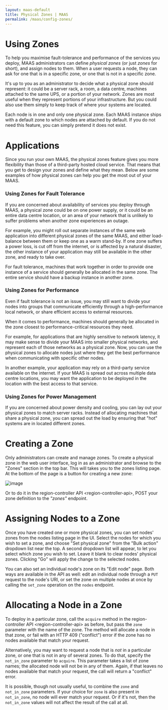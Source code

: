```yaml
---
layout: maas-default
title: Physical Zones | MAAS
permalink: /maas/config-zones/
---
```


# Using Zones

To help you maximise fault-tolerance and performance of the services you deploy, MAAS administrators can define *physical zones* (or just *zones* for short), and assign nodes to them. When a user requests a node, they can ask for one that is in a specific zone, or one that is not in a specific zone.

It's up to you as an administrator to decide what a physical zone should represent: it could be a server rack, a room, a data centre, machines attached to the same UPS, or a portion of your network. Zones are most useful when they represent portions of your infrastructure. But you could also use them simply to keep track of where your systems are located.

Each node is in one and only one physical zone. Each MAAS instance ships with a default zone to which nodes are attached by default. If you do not need this feature, you can simply pretend it does not exist.

# Applications

Since you run your own MAAS, the physical zones feature gives you more flexibility than those of a third-party hosted cloud service. That means that you get to design your zones and define what they mean. Below are some examples of how physical zones can help you get the most out of your MAAS.

### Using Zones for Fault Tolerance

If you are concerned about availability of services you deploy through MAAS, a physical zone could be on one power supply, or it could be an entire data centre location, or an area of your network that is unlikely to suffer problems when another zone experiences an outage.

For example, you might roll out separate instances of the same web application into different physical zones of the same MAAS, and either load-balance between them or keep one as a warm stand-by. If one zone suffers a power loss, is cut off from the internet, or is affected by a natural disaster, the other instance of your application may still be available in the other zone, and ready to take over.

For fault tolerance, machines that work together in order to provide one instance of a service should generally be allocated in the same zone. The entire service should have a backup instance in another zone.

### Using Zones for Performance

Even if fault tolerance is not an issue, you may still want to divide your nodes into groups that communicate efficiently through a high-performance local network, or share efficient access to external resources.

When it comes to performance, machines should generally be allocated in the zone closest to performance-critical resources they need.

For example, for applications that are highly sensitive to network latency, it may make sense to divide your MAAS into smaller physical networks, and represent each of those networks as a physical zone. Now, you can use the physical zones to allocate nodes just where they get the best performance when communicating with specific other nodes.

In another example, your application may rely on a third-party service available on the internet. If your MAAS is spread out across multiple data centre locations, you may want the application to be deployed in the location with the best access to that service.

### Using Zones for Power Management

If you are concerned about power density and cooling, you can lay out your physical zones to match server racks. Instead of allocating machines that share a physical zone, you can spread out the load by ensuring that "hot" systems are in located different zones.

# Creating a Zone

Only administrators can create and manage zones. To create a physical zone in the web user interface, log in as an administrator and browse to the "Zones" section in the top bar. This will takes you to the zones listing page. At the bottom of the page is a button for creating a new zone:

![image](media/add-zone.*)

Or to do it in the region-controller API \<region-controller-api\>, POST your zone definition to the *"zones"* endpoint.

# Assigning Nodes to a Zone

Once you have created one or more physical zones, you can set nodes' zones from the nodes listing page in the UI. Select the nodes for which you wish to set a zone, and choose "Set physical zone" from the "Bulk action" dropdown list near the top. A second dropdown list will appear, to let you select which zone you wish to set. Leave it blank to clear nodes' physical zones. Clicking "Go" will apply the change to the selected nodes.

You can also set an individual node's zone on its "Edit node" page. Both ways are available in the API as well: edit an individual node through a `PUT` request to the node's URI, or set the zone on multiple nodes at once by calling the `set_zone` operation on the `nodes` endpoint.

# Allocating a Node in a Zone

To deploy in a particular zone, call the `acquire` method in the region-controller API \<region-controller-api\> as before, but pass the `zone` parameter with the name of the zone. The method will allocate a node in that zone, or fail with an HTTP 409 ("conflict") error if the zone has no nodes available that match your request.

Alternatively, you may want to request a node that is *not* in a particular zone, or one that is not in any of several zones. To do that, specify the `not_in_zone` parameter to `acquire`. This parameter takes a list of zone names; the allocated node will not be in any of them. Again, if that leaves no nodes available that match your request, the call will return a "conflict" error.

It is possible, though not usually useful, to combine the `zone` and `not_in_zone` parameters. If your choice for `zone` is also present in `not_in_zone`, no node will ever match your request. Or if it's not, then the `not_in_zone` values will not affect the result of the call at all.
